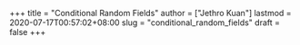 +++
title = "Conditional Random Fields"
author = ["Jethro Kuan"]
lastmod = 2020-07-17T00:57:02+08:00
slug = "conditional_random_fields"
draft = false
+++

